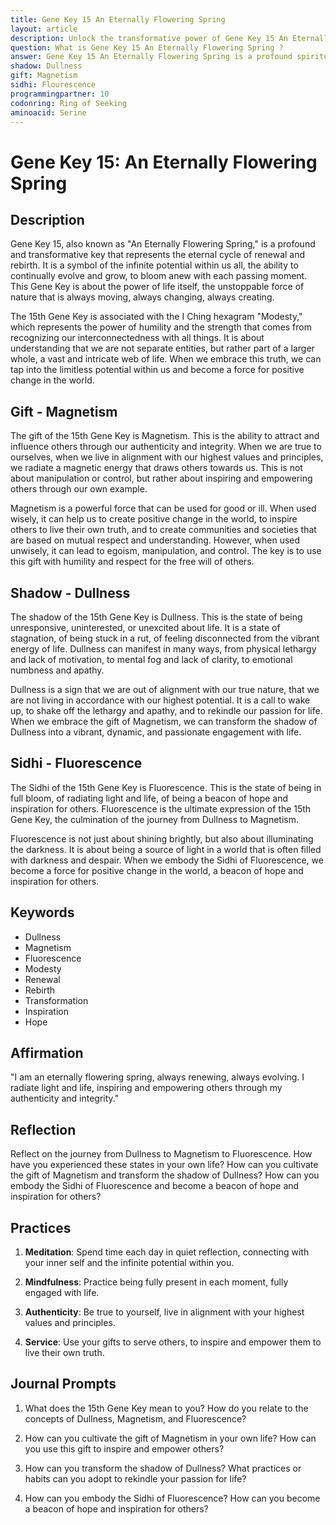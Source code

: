 ```yaml
---
title: Gene Key 15 An Eternally Flowering Spring
layout: article
description: Unlock the transformative power of Gene Key 15 An Eternally Flowering Spring. Discover the journey from Dullness to Magnetism to Fluorescence, and tap into your infinite potential for renewal and rebirth.
question: What is Gene Key 15 An Eternally Flowering Spring ?
answer: Gene Key 15 An Eternally Flowering Spring is a profound spiritual concept that signifies constant growth and renewal. It embodies the idea of perpetual transformation, akin to a spring that's forever in bloom, symbolizing life's endless potential.
shadow: Dullness
gift: Magnetism
sidhi: Flourescence
programmingpartner: 10
codonring: Ring of Seeking
aminoacid: Serine
---
```

# Gene Key 15: An Eternally Flowering Spring

## Description

Gene Key 15, also known as "An Eternally Flowering Spring," is a profound and transformative key that represents the eternal cycle of renewal and rebirth. It is a symbol of the infinite potential within us all, the ability to continually evolve and grow, to bloom anew with each passing moment. This Gene Key is about the power of life itself, the unstoppable force of nature that is always moving, always changing, always creating.

The 15th Gene Key is associated with the I Ching hexagram "Modesty," which represents the power of humility and the strength that comes from recognizing our interconnectedness with all things. It is about understanding that we are not separate entities, but rather part of a larger whole, a vast and intricate web of life. When we embrace this truth, we can tap into the limitless potential within us and become a force for positive change in the world.

## Gift - Magnetism

The gift of the 15th Gene Key is Magnetism. This is the ability to attract and influence others through our authenticity and integrity. When we are true to ourselves, when we live in alignment with our highest values and principles, we radiate a magnetic energy that draws others towards us. This is not about manipulation or control, but rather about inspiring and empowering others through our own example.

Magnetism is a powerful force that can be used for good or ill. When used wisely, it can help us to create positive change in the world, to inspire others to live their own truth, and to create communities and societies that are based on mutual respect and understanding. However, when used unwisely, it can lead to egoism, manipulation, and control. The key is to use this gift with humility and respect for the free will of others.

## Shadow - Dullness

The shadow of the 15th Gene Key is Dullness. This is the state of being unresponsive, uninterested, or unexcited about life. It is a state of stagnation, of being stuck in a rut, of feeling disconnected from the vibrant energy of life. Dullness can manifest in many ways, from physical lethargy and lack of motivation, to mental fog and lack of clarity, to emotional numbness and apathy.

Dullness is a sign that we are out of alignment with our true nature, that we are not living in accordance with our highest potential. It is a call to wake up, to shake off the lethargy and apathy, and to rekindle our passion for life. When we embrace the gift of Magnetism, we can transform the shadow of Dullness into a vibrant, dynamic, and passionate engagement with life.

## Sidhi - Fluorescence

The Sidhi of the 15th Gene Key is Fluorescence. This is the state of being in full bloom, of radiating light and life, of being a beacon of hope and inspiration for others. Fluorescence is the ultimate expression of the 15th Gene Key, the culmination of the journey from Dullness to Magnetism.

Fluorescence is not just about shining brightly, but also about illuminating the darkness. It is about being a source of light in a world that is often filled with darkness and despair. When we embody the Sidhi of Fluorescence, we become a force for positive change in the world, a beacon of hope and inspiration for others.

## Keywords

- Dullness
- Magnetism
- Fluorescence
- Modesty
- Renewal
- Rebirth
- Transformation
- Inspiration
- Hope

## Affirmation

"I am an eternally flowering spring, always renewing, always evolving. I radiate light and life, inspiring and empowering others through my authenticity and integrity."

## Reflection

Reflect on the journey from Dullness to Magnetism to Fluorescence. How have you experienced these states in your own life? How can you cultivate the gift of Magnetism and transform the shadow of Dullness? How can you embody the Sidhi of Fluorescence and become a beacon of hope and inspiration for others?

## Practices

1. **Meditation**: Spend time each day in quiet reflection, connecting with your inner self and the infinite potential within you.

2. **Mindfulness**: Practice being fully present in each moment, fully engaged with life.

3. **Authenticity**: Be true to yourself, live in alignment with your highest values and principles.

4. **Service**: Use your gifts to serve others, to inspire and empower them to live their own truth.

## Journal Prompts

1. What does the 15th Gene Key mean to you? How do you relate to the concepts of Dullness, Magnetism, and Fluorescence?

2. How can you cultivate the gift of Magnetism in your own life? How can you use this gift to inspire and empower others?

3. How can you transform the shadow of Dullness? What practices or habits can you adopt to rekindle your passion for life?

4. How can you embody the Sidhi of Fluorescence? How can you become a beacon of hope and inspiration for others?